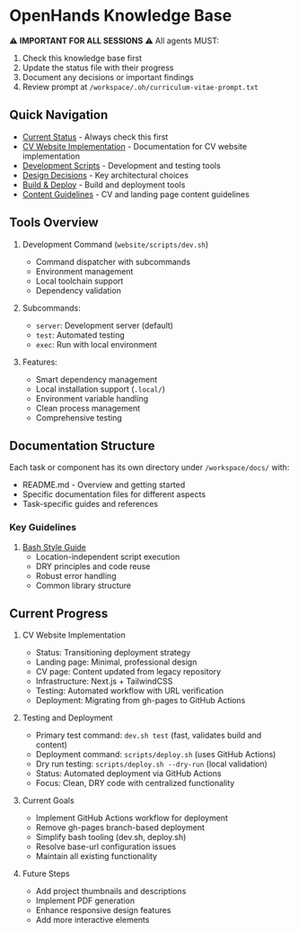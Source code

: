# OpenHands Knowledge Base

⚠️ **IMPORTANT FOR ALL SESSIONS** ⚠️
All agents MUST:
1. Check this knowledge base first
2. Update the status file with their progress
3. Document any decisions or important findings
4. Review prompt at `/workspace/.oh/curriculum-vitae-prompt.txt`

## Quick Navigation

- [Current Status](/workspace/docs/STATUS.md) - Always check this first
- [CV Website Implementation](/workspace/docs/cv-website/README.md) - Documentation for CV website implementation
- [Development Scripts](/workspace/docs/cv-website/scripts.md) - Development and testing tools
- [Design Decisions](/workspace/docs/cv-website/design-decisions.md) - Key architectural choices
- [Build & Deploy](/workspace/docs/cv-website/build-deploy.md) - Build and deployment tools
- [Content Guidelines](/workspace/docs/cv-website/content.md) - CV and landing page content guidelines

## Tools Overview

1. Development Command (`website/scripts/dev.sh`)
   - Command dispatcher with subcommands
   - Environment management
   - Local toolchain support
   - Dependency validation

2. Subcommands:
   - `server`: Development server (default)
   - `test`: Automated testing
   - `exec`: Run with local environment

3. Features:
   - Smart dependency management
   - Local installation support (`.local/`)
   - Environment variable handling
   - Clean process management
   - Comprehensive testing

## Documentation Structure

Each task or component has its own directory under `/workspace/docs/` with:
- README.md - Overview and getting started
- Specific documentation files for different aspects
- Task-specific guides and references

### Key Guidelines

1. [Bash Style Guide](/workspace/docs/bash_style.md)
   - Location-independent script execution
   - DRY principles and code reuse
   - Robust error handling
   - Common library structure

## Current Progress

1. CV Website Implementation
   - Status: Transitioning deployment strategy
   - Landing page: Minimal, professional design
   - CV page: Content updated from legacy repository
   - Infrastructure: Next.js + TailwindCSS
   - Testing: Automated workflow with URL verification
   - Deployment: Migrating from gh-pages to GitHub Actions

2. Testing and Deployment
   - Primary test command: `dev.sh test` (fast, validates build and content)
   - Deployment command: `scripts/deploy.sh` (uses GitHub Actions)
   - Dry run testing: `scripts/deploy.sh --dry-run` (local validation)
   - Status: Automated deployment via GitHub Actions
   - Focus: Clean, DRY code with centralized functionality

3. Current Goals
   - Implement GitHub Actions workflow for deployment
   - Remove gh-pages branch-based deployment
   - Simplify bash tooling (dev.sh, deploy.sh)
   - Resolve base-url configuration issues
   - Maintain all existing functionality

4. Future Steps
   - Add project thumbnails and descriptions
   - Implement PDF generation
   - Enhance responsive design features
   - Add more interactive elements